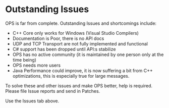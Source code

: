# Outstanding Issues #

OPS is far from complete. Outstanding Issues and shortcomings include:

  * C++ Core only works for Windows (Visual Studio Compilers)
  * Documentation is Poor, there is no API docs
  * UDP and TCP Transport are not fully implemented and functional
  * C# support has been dropped until API:s stabilize
  * OPS has no active community (it is maintained by one person only at the time being)
  * OPS needs more users
  * Java Performance could improve, it is now suffering a bit from C++ optimizations, this is especially true for large messages.

To solve these and other issues and make OPS better, help is required. Please file Issue reports and send in Patches.

Use the Issues tab above.